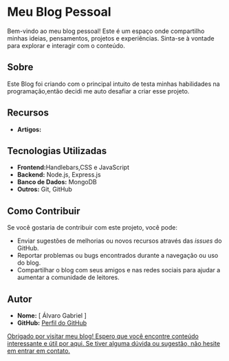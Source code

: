 <html>
    <h1>Meu Blog Pessoal</h1>

<p>Bem-vindo ao meu blog pessoal! Este é um espaço onde compartilho minhas ideias, pensamentos, projetos e experiências. Sinta-se à vontade para explorar e interagir com o conteúdo.</p>

<h2>Sobre</h2>

<p>Este Blog foi criando com o principal intuito de testa minhas habilidades na programação,então decidi me auto desafiar a criar esse projeto.</p>

<h2>Recursos</h2>

<ul>
    <li><strong>Artigos:</strong> </li>
</ul>

<h2>Tecnologias Utilizadas</h2>

<ul>
    <li><strong>Frontend:</strong>Handlebars,CSS e JavaScript</li>
    <li><strong>Backend:</strong> Node.js, Express.js</li>
    <li><strong>Banco de Dados:</strong> MongoDB</li>
    <li><strong>Outros:</strong> Git, GitHub</li>
</ul>

<h2>Como Contribuir</h2>

<p>Se você gostaria de contribuir com este projeto, você pode:</p>

<ul>
    <li>Enviar sugestões de melhorias ou novos recursos através das <em>issues</em> do GitHub.</li>
    <li>Reportar problemas ou bugs encontrados durante a navegação ou uso do blog.</li>
    <li>Compartilhar o blog com seus amigos e nas redes sociais para ajudar a aumentar a comunidade de leitores.</li>
</ul>

<h2>Autor</h2>

<ul>
    <li><strong>Nome:</strong> [ Álvaro Gabriel ]</li>
    <li><strong>GitHub:</strong> <a href='https://www.github.com/alvarogabriellimaramos'> Perfil do GitHub </li>
</ul>

<p>Obrigado por visitar meu blog! Espero que você encontre conteúdo interessante e útil por aqui. Se tiver alguma dúvida ou sugestão, não hesite em entrar em contato.</p>

</html>